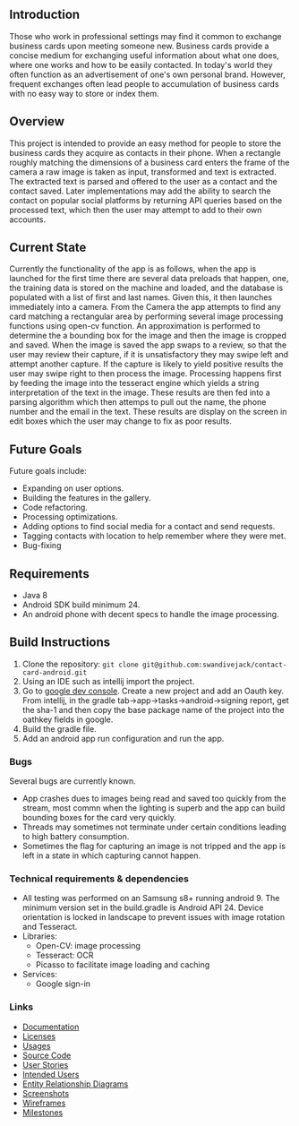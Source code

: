 
## Introduction

Those who work in professional settings may find it common to exchange business cards upon meeting someone new. Business cards provide a concise medium for exchanging useful information about what one does, where one works and how to be easily contacted. In today's world they often function as an advertisement of one's own personal brand. However, frequent exchanges often lead people to accumulation of business cards with no easy way to store or index them.

## Overview

This project is intended to provide an easy method for people to store the business cards they acquire as contacts in their phone. When a rectangle roughly matching the dimensions of a business card enters the frame of the camera a raw image is taken as input, transformed and text is extracted. The extracted text is parsed and offered to the user as a contact and the contact saved. Later implementations may add the ability to search the contact on popular social platforms by returning API queries based on the processed text, which then the user may attempt to add to their own accounts.

## Current State

Currently the functionality of the app is as follows, when the app is launched for the first time there are several data preloads that happen, one, the training data is stored on the machine and loaded, and the database is populated with a list of first and last names. Given this, it then launches immediately into a camera. From the Camera the app attempts to find any card matching a rectangular area by performing several image processing functions using open-cv function. An approximation is performed to determine the a bounding box for the image and then the image is cropped and saved. When the image is saved the app swaps to a review, so that the user may review their capture, if it is unsatisfactory they may swipe left and attempt another capture. If the capture is likely to yield positive results the user may swipe right to then process the image. Processing happens first by feeding the image into the tesseract engine which yields a string interpretation of the text in the image. These results are then fed into a parsing algorithm which then attemps to pull out the name, the phone number and the email in the text. These results are display on the screen in edit boxes which the user may change to fix as poor results. 

## Future Goals

Future goals include:
* Expanding on user options.
* Building the features in the gallery.
* Code refactoring.
* Processing optimizations.
* Adding options to find social media for a contact and send requests.
* Tagging contacts with location to help remember where they were met.
* Bug-fixing

## Requirements

* Java 8
* Android SDK build minimum 24.
* An android phone with decent specs to handle the image processing.

## Build Instructions

1. Clone the repository:
	`git clone git@github.com:swandivejack/contact-card-android.git`
2. Using an IDE such as intellij import the project.
3. Go to [google dev console](https://console.developers.google.com/). Create a new project and add an Oauth key. From intellij, in the gradle tab->app->tasks->android->signing report, get the sha-1 and then copy the base package name of the project into the oathkey fields in google.
4. Build the gradle file.
5. Add an android app run configuration and run the app. 


### Bugs

Several bugs are currently known.
* App crashes dues to images being read and saved too quickly from the stream, most commn when the lighting is superb and the app can build bounding boxes for the card very quickly.
* Threads may sometimes not terminate under certain conditions leading to high battery consumption.
* Sometimes the flag for capturing an image is not tripped and the app is left in a state in which capturing cannot happen. 

### Technical requirements & dependencies

* All testing was performed on an Samsung s8+ running android 9. The minimum version set in the build.gradle is Android API 24. Device orientation is locked in landscape to prevent issues with image rotation and Tesseract.
* Libraries:
    * Open-CV: image processing
    * Tesseract: OCR 
    * Picasso to facilitate image loading and caching
* Services:
    * Google sign-in

### Links
* [Documentation](docs/javadocs/index.html)
* [Licenses](docs/licenses/license.info)
* [Usages](docs/usages.md)
* [Source Code](docs/sources.md)
* [User Stories](docs/user-stories.md)
* [Intended Users](docs/intended-users.md)
* [Entity Relationship Diagrams](docs/erd.md)
* [Screenshots](docs/screenshots.md)
* [Wireframes](docs/wireframe.md)
* [Milestones](docs/milestones.md)

